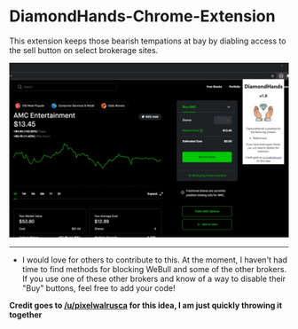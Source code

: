 # DiamondHands-Chrome-Extension
 This extension keeps those bearish tempations at bay by diabling access to the sell button on select brokerage sites.


<div style="text-align:center"><img src="screenshot.jpg" /></div>


<hr />

- I would love for others to contribute to this. At the moment, I haven't had time to find methods for blocking WeBull and some of the other brokers. If you use one of these other brokers and know of a way to disable their "Buy" buttons, feel free to add your code!

**Credit goes to [/u/pixelwalrusca](https://www.reddit.com/user/pixelwalrusca/) for this idea, I am just quickly throwing it together**
